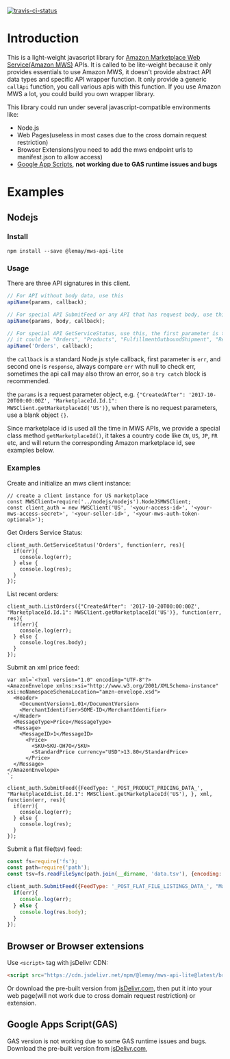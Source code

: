 [![travis-ci-status](https://travis-ci.org/lemay/mws-api-lite.svg)](https://travis-ci.org/lemay/mws-api-lite)

# Introduction 

This is a light-weight javascript library for [Amazon Marketplace Web Service(Amazon MWS)](https://developer.amazonservices.com/) APIs. 
It is called to be lite-weight because it only provides essentials to use Amazon MWS, it doesn't provide abstract API data types and specific API wrapper function.
It only provide a generic `callApi` function, you call various apis with this function. If you use Amazon MWS a lot, you could build you own wrapper library.

This library could run under several javascript-compatible environments like:
* Node.js
* Web Pages(useless in most cases due to the cross domain request restriction)
* Browser Extensions(you need to add the mws endpoint urls to manifest.json to allow access)
* [Google App Scripts](https://developers.google.com/apps-script/), **not working due to GAS runtime issues and bugs**

# Examples

## Nodejs

### Install

```
npm install --save @lemay/mws-api-lite
```

### Usage

There are three API signatures in this client.

```js
// For API without body data, use this
apiName(params, callback);

// For special API SubmitFeed or any API that has request body, use this one, body should be a js string, client will do the encoding
apiName(params, body, callback);

// For special API GetServiceStatus, use this, the first parameter is the section name API, with whitespace striped
// it could be "Orders", "Products", "FulfillmentOutboundShipment", "Reports" etc
apiName('Orders', callback);
```

the `callback` is a standard Node.js style callback, first parameter is `err`, and second one is `response`, always compare `err` with null to check err, sometimes the api call may also throw an error, so a `try catch` block is recommended.

the `params` is a request parameter object, e.g. `{"CreatedAfter": '2017-10-20T00:00:00Z', "MarketplaceId.Id.1": MWSClient.getMarketplaceId('US')}`, when there is no request parameters, use a blank object `{}`.

Since marketplace id is used all the time in MWS APIs, we provide a special class method `getMarketplaceId()`, it takes a country code like `CN`, `US`, `JP`, `FR` etc, and will return the corresponding Amazon marketplace id, see examples below.

### Examples

Create and initialize an mws client instance:
```javascripot
// create a client instance for US marketplace
const MWSClient=require('../nodejs/nodejs').NodeJSMWSClient;
const client_auth = new MWSClient('US', '<your-access-id>', '<your-mws-access-secret>', '<your-seller-id>', '<your-mws-auth-token-optional>');
```

Get Orders Service Status:
```javascripot
client_auth.GetServiceStatus('Orders', function(err, res){
  if(err){
    console.log(err);
  } else {
    console.log(res);
  }
});
```

List recent orders:
```javascripot
client_auth.ListOrders({"CreatedAfter": '2017-10-20T00:00:00Z', "MarketplaceId.Id.1": MWSClient.getMarketplaceId('US')}, function(err, res){
  if(err){
    console.log(err);
  } else {
    console.log(res.body);
  }
});
```

Submit an xml price feed:
```javascripot
var xml=`<?xml version="1.0" encoding="UTF-8"?>
<AmazonEnvelope xmlns:xsi="http://www.w3.org/2001/XMLSchema-instance" xsi:noNamespaceSchemaLocation="amzn-envelope.xsd">
  <Header>
    <DocumentVersion>1.01</DocumentVersion>
    <MerchantIdentifier>SOME-ID</MerchantIdentifier>
  </Header>
  <MessageType>Price</MessageType>
  <Message>
    <MessageID>1</MessageID>
      <Price>
        <SKU>SKU-OH7O</SKU>
        <StandardPrice currency="USD">13.80</StandardPrice>
      </Price>
  </Message>
</AmazonEnvelope>
`;

client_auth.SubmitFeed({FeedType: '_POST_PRODUCT_PRICING_DATA_', "MarketplaceIdList.Id.1": MWSClient.getMarketplaceId('US'), }, xml, function(err, res){
  if(err){
    console.log(err);
  } else {
    console.log(res);
  }
});
```

Submit a flat file(tsv) feed:
```javascript
const fs=require('fs');
const path=require('path');
const tsv=fs.readFileSync(path.join(__dirname, 'data.tsv'), {encoding: 'utf8'});

client_auth.SubmitFeed({FeedType: '_POST_FLAT_FILE_LISTINGS_DATA_', "MarketplaceIdList.Id.1": MWSClient.getMarketplaceId('US')}, tsv, function(err, res){
  if(err){
    console.log(err);
  } else {
    console.log(res.body);
  }
});
```

## Browser or Browser extensions

Use `<script>` tag with jsDelivr CDN: 

```html
<script src="https://cdn.jsdelivr.net/npm/@lemay/mws-api-lite@latest/browser/bundle.min.js"></script>
```

Or download the pre-built version from [jsDelivr.com](https://cdn.jsdelivr.net/npm/@lemay/mws-api-lite@latest/browser/bundle.min.js),
then put it into your web page(will not work due to cross domain request restriction) or extension.

## Google Apps Script(GAS)

GAS version is not working due to some GAS runtime issues and bugs.
Download the pre-built version from [jsDelivr.com](https://cdn.jsdelivr.net/npm/@lemay/mws-api-lite@latest/google-apps-script/bundle.min.js),
